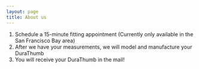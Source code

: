 ```yaml
---
layout: page
title: About us
---
```


1. Schedule a 15-minute fitting appointment (Currently only available in the San Francisco Bay area)
2. After we have your measurements, we will model and manufacture your DuraThumb
3. You will receive your DuraThumb in the mail!
